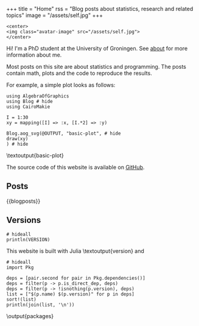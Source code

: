 +++
title = "Home"
rss = "Blog posts about statistics, research and related topics"
image = "/assets/self.jpg"
+++

~~~
<center>
<img class="avatar-image" src="/assets/self.jpg">
</center>
~~~

Hi!
I'm a PhD student at the University of Groningen.
See [about](/about) for more information about me.

Most posts on this site are about statistics and programming.
The posts contain math, plots and the code to reproduce the results.

For example, a simple plot looks as follows:

```julia:basic-plot
using AlgebraOfGraphics
using Blog # hide
using CairoMakie

I = 1:30
xy = mapping([I] => :x, [I.*2] => :y)

Blog.aog_svg(@OUTPUT, "basic-plot", # hide
draw(xy)
) # hide
```
\textoutput{basic-plot}

The source code of this website is available on [GitHub](https://github.com/rikhuijzer/huijzer.xyz).

## Posts

{{blogposts}}

## Versions

```julia:version
# hideall
println(VERSION)
```

This website is built with Julia \textoutput{version} and

```julia:packages
# hideall
import Pkg

deps = [pair.second for pair in Pkg.dependencies()]
deps = filter(p -> p.is_direct_dep, deps)
deps = filter(p -> !isnothing(p.version), deps)
list = ["$(p.name) $(p.version)" for p in deps]
sort!(list)
println(join(list, '\n'))
```
\output{packages}
